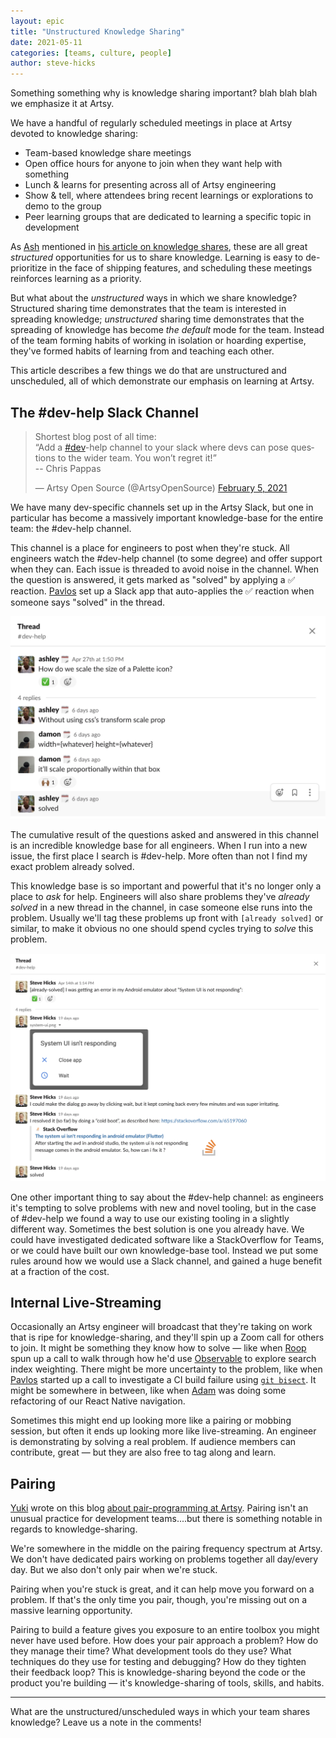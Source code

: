 ```yaml
---
layout: epic
title: "Unstructured Knowledge Sharing"
date: 2021-05-11
categories: [teams, culture, people]
author: steve-hicks
---
```


Something something why is knowledge sharing important? blah blah blah we emphasize it at Artsy.

<!-- more -->

We have a handful of regularly scheduled meetings in place at Artsy devoted to knowledge sharing:

- Team-based knowledge share meetings
- Open office hours for anyone to join when they want help with something
- Lunch & learns for presenting across all of Artsy engineering
- Show & tell, where attendees bring recent learnings or explorations to demo to the group
- Peer learning groups that are dedicated to learning a specific topic in development

As [Ash][ash] mentioned in [his article on knowledge shares][knowledge-shares], these are all great _structured_
opportunities for us to share knowledge. Learning is easy to de-prioritize in the face of shipping features, and
scheduling these meetings reinforces learning as a priority.

But what about the _unstructured_ ways in which we share knowledge? Structured sharing time demonstrates that the
team is interested in spreading knowledge; _unstructured_ sharing time demonstrates that the spreading of knowledge
has become _the default_ mode for the team. Instead of the team forming habits of working in isolation or hoarding
expertise, they've formed habits of learning from and teaching each other.

This article describes a few things we do that are unstructured and unscheduled, all of which demonstrate our
emphasis on learning at Artsy.

## The #dev-help Slack Channel

<blockquote class="twitter-tweet"><p lang="en" dir="ltr">Shortest blog post of all time:<br>“Add a <a href="https://twitter.com/hashtag/dev?src=hash&amp;ref_src=twsrc%5Etfw">#dev</a>-help channel to your slack where devs can pose questions to the wider team. You won’t regret it!”<br>-- Chris Pappas</p>&mdash; Artsy Open Source (@ArtsyOpenSource) <a href="https://twitter.com/ArtsyOpenSource/status/1357819867638812672?ref_src=twsrc%5Etfw">February 5, 2021</a></blockquote> <script async src="https://platform.twitter.com/widgets.js" charset="utf-8"></script>

We have many dev-specific channels set up in the Artsy Slack, but one in particular has become a massively
important knowledge-base for the entire team: the #dev-help channel.

This channel is a place for engineers to post when they're stuck. All engineers watch the #dev-help channel (to
some degree) and offer support when they can. Each issue is threaded to avoid noise in the channel. When the
question is answered, it gets marked as "solved" by applying a ✅ reaction. [Pavlos][pavlos] set up a Slack app
that auto-applies the ✅ reaction when someone says "solved" in the thread.

![A question asked and answered in our #dev-help slack](/images/2021-05-11-unstructured-knowledge-sharing/dev-help.png)

The cumulative result of the questions asked and answered in this channel is an incredible knowledge base for all
engineers. When I run into a new issue, the first place I search is #dev-help. More often than not I find my exact
problem already solved.

This knowledge base is so important and powerful that it's no longer only a place to _ask_ for help. Engineers will
also share problems they've _already solved_ in a new thread in the channel, in case someone else runs into the
problem. Usually we'll tag these problems up front with `[already solved]` or similar, to make it obvious no one
should spend cycles trying to _solve_ this problem.

![An already-solved thread in our #dev-help slack](/images/2021-05-11-unstructured-knowledge-sharing/already-solved.png)

One other important thing to say about the #dev-help channel: as engineers it's tempting to solve problems with new
and novel tooling, but in the case of #dev-help we found a way to use our existing tooling in a slightly different
way. Sometimes the best solution is one you already have. We could have investigated dedicated software like a
StackOverflow for Teams, or we could have built our own knowledge-base tool. Instead we put some rules around how
we would use a Slack channel, and gained a huge benefit at a fraction of the cost.

## Internal Live-Streaming

Occasionally an Artsy engineer will broadcast that they're taking on work that is ripe for knowledge-sharing, and
they'll spin up a Zoom call for others to join. It might be something they know how to solve — like when
[Roop][roop] spun up a call to walk through how he'd use [Observable][observablehq] to explore search index
weighting. There might be more uncertainty to the problem, like when [Pavlos][pavlos] started up a call to
investigate a CI build failure using [`git bisect`][git-bisect]. It might be somewhere in between, like when
[Adam][adam-b] was doing some refactoring of our React Native navigation.

Sometimes this might end up looking more like a pairing or mobbing session, but often it ends up looking more like
live-streaming. An engineer is demonstrating by solving a real problem. If audience members can contribute, great —
but they are also free to tag along and learn.

## Pairing

[Yuki][yuki] wrote on this blog [about pair-programming at Artsy][yukis-article]. Pairing isn't an unusual practice
for development teams....but there is something notable in regards to knowledge-sharing.

We're somewhere in the middle on the pairing frequency spectrum at Artsy. We don't have dedicated pairs working on
problems together all day/every day. But we also don't only pair when we're stuck.

Pairing when you're stuck is great, and it can help move you forward on a problem. If that's the only time you
pair, though, you're missing out on a massive learning opportunity.

Pairing to build a feature gives you exposure to an entire toolbox you might never have used before. How does your
pair approach a problem? How do they manage their time? What development tools do they use? What techniques do they
use for testing and debugging? How do they tighten their feedback loop? This is knowledge-sharing beyond the code
or the product you're building — it's knowledge-sharing of tools, skills, and habits.

---

What are the unstructured/unscheduled ways in which your team shares knowledge? Leave us a note in the comments!

[ash]: https://twitter.com/ashfurrow
[knowledge-shares]: https://artsy.github.io/blog/2020/12/09/share-your-knowledge/
[roop]: https://github.com/anandaroop
[observablehq]: https://observablehq.com/
[pavlos]: https://github.com/pvinis
[git-bisect]: https://git-scm.com/docs/git-bisect
[adam-b]: https://github.com/admbtlr
[yuki]: https://github.com/yuki24
[yukis-article]: https://artsy.github.io/blog/2018/10/19/pair-programming/
